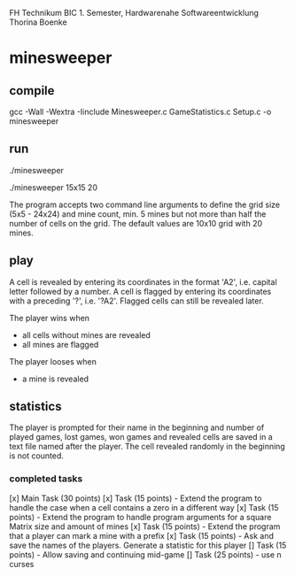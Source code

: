 FH Technikum BIC 1. Semester, Hardwarenahe Softwareentwicklung
Thorina Boenke

# minesweeper
## compile
gcc -Wall -Wextra -Iinclude Minesweeper.c GameStatistics.c Setup.c -o minesweeper

## run
./minesweeper

./minesweeper 15x15 20

The program accepts two command line arguments to define the grid size (5x5 - 24x24) and mine count, min. 5 mines but not more than half the number of cells on the grid. The default values are 10x10 grid with 20 mines.

## play
A cell is revealed by entering its coordinates in the format 'A2', i.e. capital letter followed by a number.
A cell is flagged by entering its coordinates with a preceding '?', i.e. '?A2'.
Flagged cells can still be revealed later.

The player wins when 
- all cells without mines are revealed
- all mines are flagged

The player looses when
- a mine is revealed

## statistics
The player is prompted for their name in the beginning and number of played games, lost games, won games and revealed cells are saved in a text file named after the player.
The cell revealed randomly in the beginning is not counted.

### completed tasks
[x] Main Task (30 points)
[x] Task (15 points) - Extend the program to handle the case when a cell contains a zero in a different way
[x] Task (15 points) - Extend the program to handle program arguments for a square Matrix size and amount of mines
[x] Task (15 points) - Extend the program that a player can mark a mine with a prefix
[x] Task (15 points) - Ask and save the names of the players. Generate a statistic for this player
[] Task (15 points) - Allow saving and continuing mid-game
[] Task (25 points) - use n curses
